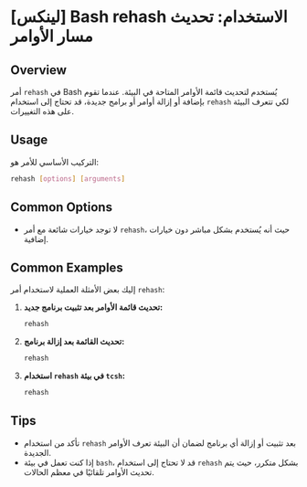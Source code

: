 # [لينكس] Bash rehash الاستخدام: تحديث مسار الأوامر

## Overview
أمر `rehash` في Bash يُستخدم لتحديث قائمة الأوامر المتاحة في البيئة. عندما تقوم بإضافة أو إزالة أوامر أو برامج جديدة، قد تحتاج إلى استخدام `rehash` لكي تتعرف البيئة على هذه التغييرات.

## Usage
التركيب الأساسي للأمر هو:
```bash
rehash [options] [arguments]
```

## Common Options
- لا توجد خيارات شائعة مع أمر `rehash`، حيث أنه يُستخدم بشكل مباشر دون خيارات إضافية.

## Common Examples
إليك بعض الأمثلة العملية لاستخدام أمر `rehash`:

1. **تحديث قائمة الأوامر بعد تثبيت برنامج جديد:**
   ```bash
   rehash
   ```

2. **تحديث القائمة بعد إزالة برنامج:**
   ```bash
   rehash
   ```

3. **استخدام `rehash` في بيئة `tcsh`:**
   ```bash
   rehash
   ```

## Tips
- تأكد من استخدام `rehash` بعد تثبيت أو إزالة أي برنامج لضمان أن البيئة تعرف الأوامر الجديدة.
- إذا كنت تعمل في بيئة `bash`، قد لا تحتاج إلى استخدام `rehash` بشكل متكرر، حيث يتم تحديث الأوامر تلقائيًا في معظم الحالات.